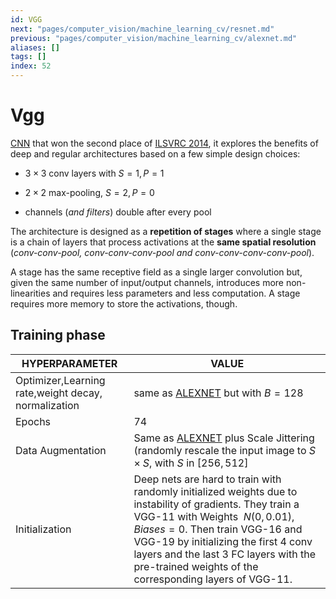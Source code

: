 ```yaml
---
id: VGG
next: "pages/computer_vision/machine_learning_cv/resnet.md"
previous: "pages/computer_vision/machine_learning_cv/alexnet.md"
aliases: []
tags: []
index: 52
---
```


# Vgg

[CNN](pages/computer_vision/machine_learning_cv/convolutional_neural_networks.md) that won the second place of [ILSVRC 2014](https://www.image-net.org/challenges/LSVRC/2014/), it explores the benefits of deep and regular architectures based on a few simple design choices:

- $3\times 3$ conv layers with $S=1, P=1$

- $2\times 2$ max-pooling, $S=2, P=0$

- channels (*and filters*) double after every pool

The architecture is designed as a **repetition of stages** where a single stage is a chain of layers that process activations at the **same spatial resolution** (*conv-conv-pool, conv-conv-conv-pool and conv-conv-conv-conv-pool*).

A stage has the same receptive field as a single larger convolution but, given the same number of input/output channels, introduces more non-linearities and requires less parameters and less computation. A stage requires more memory to store the activations, though.

## Training phase

| HYPERPARAMETER                                      | VALUE                                                                                                                                                                                                                                                                                                                     |
| --------------------------------------------------- | ------------------------------------------------------------------------------------------------------------------------------------------------------------------------------------------------------------------------------------------------------------------------------------------------------------------------- |
| Optimizer,Learning rate,weight decay, normalization | same as [ALEXNET](pages/computer_vision/machine_learning_cv/alexnet.md) but with $B=128$                                                                                                                                                                                                                                                                            |
| Epochs                                              | $74$                                                                                                                                                                                                                                                                                                                      |
| Data Augmentation                                   | Same as [ALEXNET](pages/computer_vision/machine_learning_cv/alexnet.md) plus Scale Jittering (randomly rescale the input image to $S\times S$, with $S$ in $[256, 512]$                                                                                                                                                                                             |
| Initialization                                      | Deep nets are hard to train with randomly initialized weights due to instability of gradients. They train a VGG-11 with Weights $~N(0,0.01), Biases=0$. Then train VGG-16 and VGG-19 by initializing the first 4 conv layers and the last 3 FC layers with the pre-trained weights of the corresponding layers of VGG-11. |
